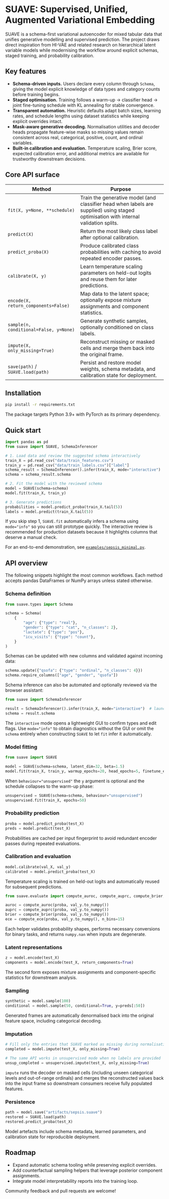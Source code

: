 # SUAVE: Supervised, Unified, Augmented Variational Embedding

SUAVE is a schema-first variational autoencoder for mixed tabular data that unifies generative modelling and supervised prediction. The project draws direct inspiration from HI-VAE and related research on hierarchical latent variable models while modernising the workflow around explicit schemas, staged training, and probability calibration.

## Key features

- **Schema-driven inputs.** Users declare every column through `Schema`, giving the model explicit knowledge of data types and category counts before training begins.
- **Staged optimisation.** Training follows a warm-up → classifier head → joint fine-tuning schedule with KL annealing for stable convergence.
- **Transparent automation.** Heuristic defaults adapt batch sizes, learning rates, and schedule lengths using dataset statistics while keeping explicit overrides intact.
- **Mask-aware generative decoding.** Normalisation utilities and decoder heads propagate feature-wise masks so missing values remain consistent across real, categorical, positive, count, and ordinal variables.
- **Built-in calibration and evaluation.** Temperature scaling, Brier score, expected calibration error, and additional metrics are available for trustworthy downstream decisions.

## Core API surface

| Method | Purpose |
| ------ | ------- |
| `fit(X, y=None, **schedule)` | Train the generative model (and classifier head when labels are supplied) using staged optimisation with internal validation splits. |
| `predict(X)` | Return the most likely class label after optional calibration. |
| `predict_proba(X)` | Produce calibrated class probabilities with caching to avoid repeated encoder passes. |
| `calibrate(X, y)` | Learn temperature scaling parameters on held-out logits and reuse them for later predictions. |
| `encode(X, return_components=False)` | Map data to the latent space; optionally expose mixture assignments and component statistics. |
| `sample(n, conditional=False, y=None)` | Generate synthetic samples, optionally conditioned on class labels. |
| `impute(X, only_missing=True)` | Reconstruct missing or masked cells and merge them back into the original frame. |
| `save(path)` / `SUAVE.load(path)` | Persist and restore model weights, schema metadata, and calibration state for deployment. |

## Installation

```bash
pip install -r requirements.txt
```

The package targets Python 3.9+ with PyTorch as its primary dependency.

## Quick start

```python
import pandas as pd
from suave import SUAVE, SchemaInferencer

# 1. Load data and review the suggested schema interactively
train_X = pd.read_csv("data/train_features.csv")
train_y = pd.read_csv("data/train_labels.csv")["label"]
schema_result = SchemaInferencer().infer(train_X, mode="interactive")  # launches the UI
schema = schema_result.schema

# 2. Fit the model with the reviewed schema
model = SUAVE(schema=schema)
model.fit(train_X, train_y)

# 3. Generate predictions
probabilities = model.predict_proba(train_X.tail(5))
labels = model.predict(train_X.tail(5))
```

If you skip step 1, ``SUAVE.fit`` automatically infers a schema using
``mode="info"`` so you can still prototype quickly. The interactive review is
recommended for production datasets because it highlights columns that deserve a
manual check.

For an end-to-end demonstration, see [`examples/sepsis_minimal.py`](examples/sepsis_minimal.py).

## API overview

The following snippets highlight the most common workflows. Each method accepts pandas DataFrames or NumPy arrays unless stated otherwise.

### Schema definition

```python
from suave.types import Schema

schema = Schema(
    {
        "age": {"type": "real"},
        "gender": {"type": "cat", "n_classes": 2},
        "lactate": {"type": "pos"},
        "icu_visits": {"type": "count"},
    }
)
```

Schemas can be updated with new columns and validated against incoming data:

```python
schema.update({"qsofa": {"type": "ordinal", "n_classes": 4}})
schema.require_columns(["age", "gender", "qsofa"])
```

Schema inference can also be automated and optionally reviewed via the browser
assistant:

```python
from suave import SchemaInferencer

result = SchemaInferencer().infer(train_X, mode="interactive")  # launches the UI
schema = result.schema
```

The ``interactive`` mode opens a lightweight GUI to confirm types and edit
flags. Use ``mode="info"`` to obtain diagnostics without the GUI or omit the
``schema`` entirely when constructing ``SUAVE`` to let ``fit`` infer it
automatically.

### Model fitting

```python
from suave import SUAVE

model = SUAVE(schema=schema, latent_dim=32, beta=1.5)
model.fit(train_X, train_y, warmup_epochs=20, head_epochs=5, finetune_epochs=10)
```

When ``behaviour="unsupervised"`` the ``y`` argument is optional and the schedule collapses to the warm-up phase:

```python
unsupervised = SUAVE(schema=schema, behaviour="unsupervised")
unsupervised.fit(train_X, epochs=50)
```

### Probability prediction

```python
proba = model.predict_proba(test_X)
preds = model.predict(test_X)
```

Probabilities are cached per input fingerprint to avoid redundant encoder passes during repeated evaluations.

### Calibration and evaluation

```python
model.calibrate(val_X, val_y)
calibrated = model.predict_proba(test_X)
```

Temperature scaling is trained on held-out logits and automatically reused for subsequent predictions.

```python
from suave.evaluate import compute_auroc, compute_auprc, compute_brier, compute_ece

auroc = compute_auroc(proba, val_y.to_numpy())
auprc = compute_auprc(proba, val_y.to_numpy())
brier = compute_brier(proba, val_y.to_numpy())
ece = compute_ece(proba, val_y.to_numpy(), n_bins=15)
```

Each helper validates probability shapes, performs necessary conversions for binary tasks, and returns `numpy.nan` when inputs are degenerate.

### Latent representations

```python
z = model.encode(test_X)
components = model.encode(test_X, return_components=True)
```

The second form exposes mixture assignments and component-specific statistics for downstream analysis.

### Sampling

```python
synthetic = model.sample(100)
conditional = model.sample(50, conditional=True, y=preds[:50])
```

Generated frames are automatically denormalised back into the original feature space, including categorical decoding.

### Imputation

```python
# Fill only the entries that SUAVE marked as missing during normalisation
completed = model.impute(test_X, only_missing=True)

# The same API works in unsupervised mode when no labels are provided
unsup_completed = unsupervised.impute(test_X, only_missing=True)
```

`impute` runs the decoder on masked cells (including unseen categorical levels and out-of-range ordinals) and merges the
reconstructed values back into the input frame so downstream consumers receive fully populated features.

### Persistence

```python
path = model.save("artifacts/sepsis.suave")
restored = SUAVE.load(path)
restored.predict_proba(test_X)
```

Model artefacts include schema metadata, learned parameters, and calibration state for reproducible deployment.

## Roadmap

- Expand automatic schema tooling while preserving explicit overrides.
- Add counterfactual sampling helpers that leverage posterior component assignments.
- Integrate model interpretability reports into the training loop.

Community feedback and pull requests are welcome!

